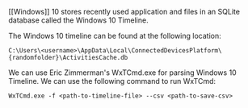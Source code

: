 
[[Windows]] 10 stores recently used application and files in an SQLite database called the Windows 10 Timeline.

The Windows 10 timeline can be found at the following location:

`C:\Users\<username>\AppData\Local\ConnectedDevicesPlatform\{randomfolder}\ActivitiesCache.db`

We can use Eric Zimmerman's WxTCmd.exe for parsing Windows 10 Timeline. We can use the following command to run WxTCmd:

`WxTCmd.exe -f <path-to-timeline-file> --csv <path-to-save-csv>`